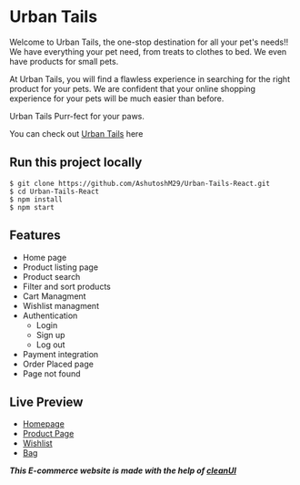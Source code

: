 # Urban Tails

Welcome to Urban Tails, the one-stop destination for all your pet's needs!!
We have everything your pet need, from treats to clothes to bed.
We even have products for small pets.

At Urban Tails, you will find a flawless experience in searching for the right product for your pets. We are confident that your online shopping experience for your pets will be much easier than before.

Urban Tails Purr-fect for your paws.

You can check out [Urban Tails](https://urban-tails-react.netlify.app/) here

## Run this project locally

```
$ git clone https://github.com/AshutoshM29/Urban-Tails-React.git
$ cd Urban-Tails-React
$ npm install
$ npm start
```

## Features
- Home page
- Product listing page
-  Product search
- Filter and sort products
- Cart Managment
- Wishlist managment
- Authentication
  * Login
  * Sign up
  * Log out
- Payment integration
- Order Placed page
- Page not found

## Live Preview

- [Homepage](https://urban-tails-react.netlify.app/Homepage)
- [Product Page](https://urban-tails-react.netlify.app/Product)
- [Wishlist](https://urban-tails-react.netlify.app/Wishlist)
- [Bag](https://urban-tails-react.netlify.app/Cart)


***This E-commerce website is made with the help of [cleanUI](https://clean-ui.netlify.app/)***

